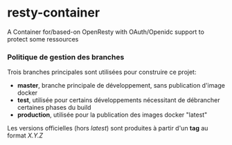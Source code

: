 # resty-container

A Container for/based-on OpenResty with OAuth/Openidc support to protect some ressources

### Politique de gestion des branches

Trois branches principales sont utilisées pour construire ce projet:

- **master**, branche principale de développement, sans publication d'image docker
- **test**, utilisée pour certains développements nécessitant de débrancher certaines phases du build
- **production**, utilisée pour la publication des images docker "latest"

Les versions officielles (hors _latest_) sont produites à partir d'un **tag** au format _X.Y.Z_

